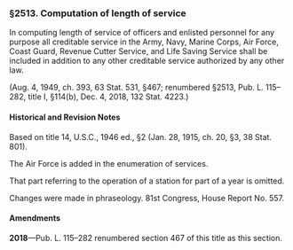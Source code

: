### §2513. Computation of length of service ###

In computing length of service of officers and enlisted personnel for any purpose all creditable service in the Army, Navy, Marine Corps, Air Force, Coast Guard, Revenue Cutter Service, and Life Saving Service shall be included in addition to any other creditable service authorized by any other law.

(Aug. 4, 1949, ch. 393, 63 Stat. 531, §467; renumbered §2513, Pub. L. 115–282, title I, §114(b), Dec. 4, 2018, 132 Stat. 4223.)

#### Historical and Revision Notes ####

Based on title 14, U.S.C., 1946 ed., §2 (Jan. 28, 1915, ch. 20, §3, 38 Stat. 801).

The Air Force is added in the enumeration of services.

That part referring to the operation of a station for part of a year is omitted.

Changes were made in phraseology. 81st Congress, House Report No. 557.

#### Amendments ####

**2018**—Pub. L. 115–282 renumbered section 467 of this title as this section.